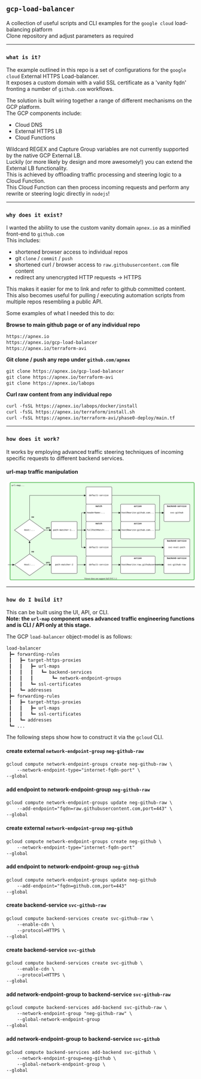 ## `gcp-load-balancer`
A collection of useful scripts and CLI examples for the `google cloud` load-balancing platform  
Clone repository and adjust parameters as required  

---

### `what is it?`
The example outlined in this repo is a set of configurations for the `google cloud` External HTTPS Load-balancer.  
It exposes a custom domain with a valid SSL certificate as a 'vanity fqdn' fronting a number of `github.com` workflows.  

The solution is built wiring together a range of different mechanisms on the GCP platform.  
The GCP components include:
- Cloud DNS
- External HTTPS LB
- Cloud Functions

<solution diagram>

Wildcard REGEX and Capture Group variables are not currently supported by the native GCP External LB.  
Luckily (or more likely by design and more awesomely!) you can extend the External LB functionality.  
This is achieved by offloading traffic processing and steering logic to a Cloud Function.  
This Cloud Function can then process incoming requests and perform any rewrite or steering logic directly in `nodejs`!

---

### `why does it exist?`
I wanted the ability to use the custom vanity domain `apnex.io` as a minified front-end to `github.com`  
This includes:  
- shortened browser access to individual repos  
- git `clone` / `commit` / `push`  
- shortened curl / browser access to `raw.githubusercontent.com` file content  
- redirect any unencrypted HTTP requests -> HTTPS

This makes it easier for me to link and refer to github committed content.  
This also becomes useful for pulling / executing automation scripts from multiple repos resembling a public API.  

Some examples of what I needed this to do:  

**Browse to main github page or of any individual repo**  
```
https://apnex.io
https://apnex.io/gcp-load-balancer
https://apnex.io/terraform-avi
```

**Git clone / push any repo under `github.com/apnex`**
```
git clone https://apnex.io/gcp-load-balancer
git clone https://apnex.io/terraform-avi
git clone https://apnex.io/labops
```

**Curl raw content from any individual repo**
```
curl -fsSL https://apnex.io/labops/docker/install
curl -fsSL https://apnex.io/terraform/install.sh
curl -fsSL https://apnex.io/terraform-avi/phase0-deploy/main.tf
```

---

### `how does it work?`
It works by employing advanced traffic steering techniques of incoming specific requests to different backend services.  

#### url-map traffic manipulation
![diagram](gcp-loadbalancer.svg)

---

### `how do I build it?`
This can be built using the UI, API, or CLI.  
**Note: the `url-map` component uses advanced traffic engineering functions and is CLI / API only at this stage.**  

The GCP `load-balancer` object-model is as follows:
```
load-balancer
 ┣━ forwarding-rules
 ┃   ┣━ target-https-proxies
 ┃   ┃   ┣━ url-maps
 ┃   ┃   ┃   ┗━ backend-services
 ┃   ┃   ┃       ┗━ network-endpoint-groups
 ┃   ┃   ┗━ ssl-certificates
 ┃   ┗━ addresses
 ┣━ forwarding-rules
 ┃   ┣━ target-https-proxies
 ┃   ┃   ┣━ url-maps
 ┃   ┃   ┗━ ssl-certificates
 ┃   ┗━ addresses
 ┗━ ...
```

The following steps show how to construct it via the `gcloud` CLI.  

#### create external `network-endpoint-group` `neg-github-raw`
```
gcloud compute network-endpoint-groups create neg-github-raw \
	--network-endpoint-type="internet-fqdn-port" \
--global
```

#### add endpoint to network-endpoint-group `neg-github-raw`
```
gcloud compute network-endpoint-groups update neg-github-raw \
	--add-endpoint="fqdn=raw.githubusercontent.com,port=443" \
--global
```

#### create external `network-endpoint-group` `neg-github`
```
gcloud compute network-endpoint-groups create neg-github \
	--network-endpoint-type="internet-fqdn-port"
--global
```

#### add endpoint to network-endpoint-group `neg-github`
```
gcloud compute network-endpoint-groups update neg-github
	--add-endpoint="fqdn=github.com,port=443"
--global
```

#### create backend-service `svc-github-raw`
```
gcloud compute backend-services create svc-github-raw \
	--enable-cdn \
	--protocol=HTTPS \
--global
```

#### create backend-service `svc-github`
```
gcloud compute backend-services create svc-github \
	--enable-cdn \
	--protocol=HTTPS \
--global
```

#### add network-endpoint-group to backend-service `svc-github-raw`
```
gcloud compute backend-services add-backend svc-github-raw \
	--network-endpoint-group "neg-github-raw" \
	--global-network-endpoint-group
--global
```

#### add network-endpoint-group to backend-service `svc-github`
```
gcloud compute backend-services add-backend svc-github \
	--network-endpoint-group=neg-github \
	--global-network-endpoint-group \
--global
```

